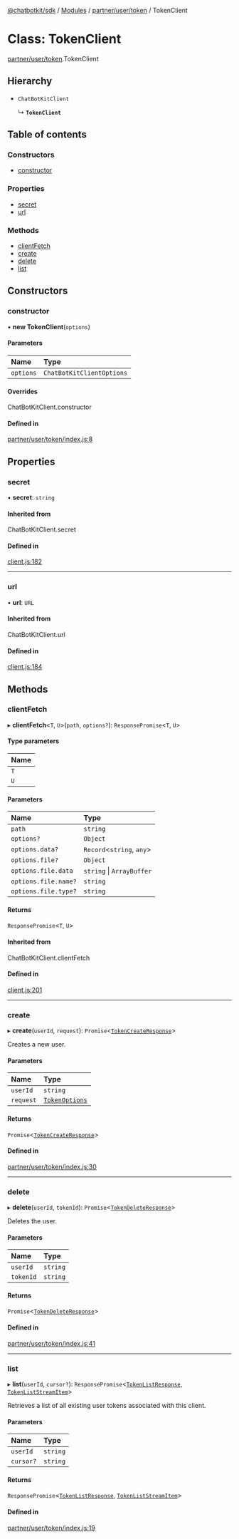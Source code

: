 [@chatbotkit/sdk](../README.md) / [Modules](../modules.md) / [partner/user/token](../modules/partner_user_token.md) / TokenClient

# Class: TokenClient

[partner/user/token](../modules/partner_user_token.md).TokenClient

## Hierarchy

- `ChatBotKitClient`

  ↳ **`TokenClient`**

## Table of contents

### Constructors

- [constructor](partner_user_token.TokenClient.md#constructor)

### Properties

- [secret](partner_user_token.TokenClient.md#secret)
- [url](partner_user_token.TokenClient.md#url)

### Methods

- [clientFetch](partner_user_token.TokenClient.md#clientfetch)
- [create](partner_user_token.TokenClient.md#create)
- [delete](partner_user_token.TokenClient.md#delete)
- [list](partner_user_token.TokenClient.md#list)

## Constructors

### constructor

• **new TokenClient**(`options`)

#### Parameters

| Name | Type |
| :------ | :------ |
| `options` | `ChatBotKitClientOptions` |

#### Overrides

ChatBotKitClient.constructor

#### Defined in

[partner/user/token/index.js:8](https://github.com/chatbotkit/node-sdk/blob/78a3d8e/packages/sdk/src/partner/user/token/index.js#L8)

## Properties

### secret

• **secret**: `string`

#### Inherited from

ChatBotKitClient.secret

#### Defined in

[client.js:182](https://github.com/chatbotkit/node-sdk/blob/78a3d8e/packages/sdk/src/client.js#L182)

___

### url

• **url**: `URL`

#### Inherited from

ChatBotKitClient.url

#### Defined in

[client.js:184](https://github.com/chatbotkit/node-sdk/blob/78a3d8e/packages/sdk/src/client.js#L184)

## Methods

### clientFetch

▸ **clientFetch**<`T`, `U`\>(`path`, `options?`): `ResponsePromise`<`T`, `U`\>

#### Type parameters

| Name |
| :------ |
| `T` |
| `U` |

#### Parameters

| Name | Type |
| :------ | :------ |
| `path` | `string` |
| `options?` | `Object` |
| `options.data?` | `Record`<`string`, `any`\> |
| `options.file?` | `Object` |
| `options.file.data` | `string` \| `ArrayBuffer` |
| `options.file.name?` | `string` |
| `options.file.type?` | `string` |

#### Returns

`ResponsePromise`<`T`, `U`\>

#### Inherited from

ChatBotKitClient.clientFetch

#### Defined in

[client.js:201](https://github.com/chatbotkit/node-sdk/blob/78a3d8e/packages/sdk/src/client.js#L201)

___

### create

▸ **create**(`userId`, `request`): `Promise`<[`TokenCreateResponse`](../modules/partner_user_token_v1.md#tokencreateresponse)\>

Creates a new user.

#### Parameters

| Name | Type |
| :------ | :------ |
| `userId` | `string` |
| `request` | [`TokenOptions`](../modules/partner_user_token_v1.md#tokenoptions) |

#### Returns

`Promise`<[`TokenCreateResponse`](../modules/partner_user_token_v1.md#tokencreateresponse)\>

#### Defined in

[partner/user/token/index.js:30](https://github.com/chatbotkit/node-sdk/blob/78a3d8e/packages/sdk/src/partner/user/token/index.js#L30)

___

### delete

▸ **delete**(`userId`, `tokenId`): `Promise`<[`TokenDeleteResponse`](../modules/partner_user_token_v1.md#tokendeleteresponse)\>

Deletes the user.

#### Parameters

| Name | Type |
| :------ | :------ |
| `userId` | `string` |
| `tokenId` | `string` |

#### Returns

`Promise`<[`TokenDeleteResponse`](../modules/partner_user_token_v1.md#tokendeleteresponse)\>

#### Defined in

[partner/user/token/index.js:41](https://github.com/chatbotkit/node-sdk/blob/78a3d8e/packages/sdk/src/partner/user/token/index.js#L41)

___

### list

▸ **list**(`userId`, `cursor?`): `ResponsePromise`<[`TokenListResponse`](../modules/partner_user_token_v1.md#tokenlistresponse), [`TokenListStreamItem`](../modules/partner_user_token_v1.md#tokenliststreamitem)\>

Retrieves a list of all existing user tokens associated with this client.

#### Parameters

| Name | Type |
| :------ | :------ |
| `userId` | `string` |
| `cursor?` | `string` |

#### Returns

`ResponsePromise`<[`TokenListResponse`](../modules/partner_user_token_v1.md#tokenlistresponse), [`TokenListStreamItem`](../modules/partner_user_token_v1.md#tokenliststreamitem)\>

#### Defined in

[partner/user/token/index.js:19](https://github.com/chatbotkit/node-sdk/blob/78a3d8e/packages/sdk/src/partner/user/token/index.js#L19)
